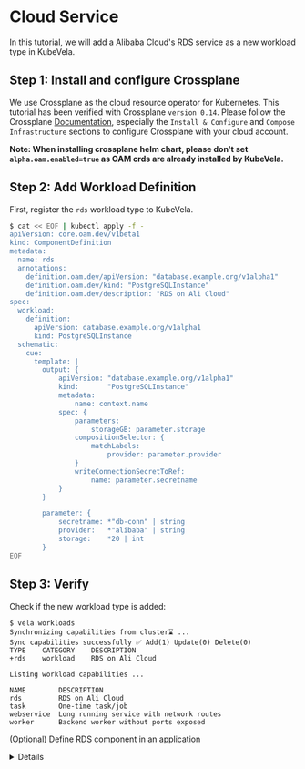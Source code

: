 # Cloud Service

In this tutorial, we will add a Alibaba Cloud's RDS service as a new workload type in KubeVela.

## Step 1: Install and configure Crossplane

We use Crossplane as the cloud resource operator for Kubernetes. This tutorial has been verified with Crossplane `version 0.14`.
Please follow the Crossplane [Documentation](https://crossplane.io/docs/), especially the `Install & Configure` and `Compose Infrastructure` sections to configure Crossplane with your cloud account.

**Note: When installing crossplane helm chart, please don't set `alpha.oam.enabled=true` as OAM crds are already installed by KubeVela.**

## Step 2: Add Workload Definition

First, register the `rds` workload type to KubeVela.

```bash
$ cat << EOF | kubectl apply -f -
apiVersion: core.oam.dev/v1beta1
kind: ComponentDefinition
metadata:
  name: rds
  annotations:
    definition.oam.dev/apiVersion: "database.example.org/v1alpha1"
    definition.oam.dev/kind: "PostgreSQLInstance"
    definition.oam.dev/description: "RDS on Ali Cloud"
spec:
  workload:
    definition:
      apiVersion: database.example.org/v1alpha1
      kind: PostgreSQLInstance
  schematic:
    cue:
      template: |
        output: {
        	apiVersion: "database.example.org/v1alpha1"
        	kind:       "PostgreSQLInstance"
        	metadata:
        		name: context.name
        	spec: {
        		parameters:
        			storageGB: parameter.storage
        		compositionSelector: {
        			matchLabels:
        				provider: parameter.provider
        		}
        		writeConnectionSecretToRef:
        			name: parameter.secretname
        	}
        }

        parameter: {
        	secretname: *"db-conn" | string
        	provider:   *"alibaba" | string
        	storage:    *20 | int
        }
EOF
```

## Step 3: Verify

Check if the new workload type is added:

```console
$ vela workloads
Synchronizing capabilities from cluster⌛ ...
Sync capabilities successfully ✅ Add(1) Update(0) Delete(0)
TYPE	CATEGORY	DESCRIPTION     
+rds	workload	RDS on Ali Cloud

Listing workload capabilities ...

NAME      	DESCRIPTION                             
rds       	RDS on Ali Cloud                        
task      	One-time task/job                       
webservice	Long running service with network routes
worker    	Backend worker without ports exposed    
```

(Optional) Define RDS component in an application

<details>

Let's first create an [Appfile](../developers/learn-appfile.md). We will claim an RDS instance with workload type of `rds`. You may need to change the variables of the `database` service to reflect your configuration.

```bash
$ cat << EOF > vela.yaml
name: test-rds

services:
  database:
    type: rds
    name: alibabaRds
    storage: 20

  checkdb:
    type: webservice
    image: nginx
    name: checkdb
    env:
      - name: PGDATABASE
        value: postgres
      - name: PGHOST
        valueFrom:
          secretKeyRef:
            name: db-conn
            key: endpoint
      - name: PGUSER
        valueFrom:
          secretKeyRef:
            name: db-conn
            key: username
      - name: PGPASSWORD
        valueFrom:
          secretKeyRef:
            name: db-conn
            key: password
      - name: PGPORT
        valueFrom:
          secretKeyRef:
            name: db-conn
            key: port
EOF
```

Next, we could deploy the application with `$ vela up`.

## Verify the database status

The database provision will take some time (> 5 min) to be ready.
In our Appfile, we created another service called `checkdb`. The database will write all the connecting credentials in a secret which we put into the `checkdb` service as environmental variables. To verify the database configuration, we simply print out the environmental variables of the `checkdb` service:   
`$ vela exec test-rds -- printenv`   
After confirming the service is `checkdb`, we shall see the printout of the database information:

```console
PGUSER=myuser
PGPASSWORD=<password>
PGPORT=1921
PGDATABASE=postgres
PGHOST=<hostname>
...
```
</details>

